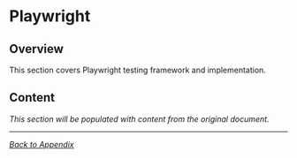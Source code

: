 # Playwright

## Overview

This section covers Playwright testing framework and implementation.

## Content

*This section will be populated with content from the original document.*

---

*[Back to Appendix](../index.md)*
